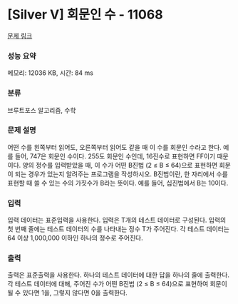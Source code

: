 # [Silver V] 회문인 수 - 11068 

[문제 링크](https://www.acmicpc.net/problem/11068) 

### 성능 요약

메모리: 12036 KB, 시간: 84 ms

### 분류

브루트포스 알고리즘, 수학

### 문제 설명

<p>어떤 수를 왼쪽부터 읽어도, 오른쪽부터 읽어도 같을 때 이 수를 회문인 수라고 한다. 예를 들어, 747은 회문인 수이다. 255도 회문인 수인데, 16진수로 표현하면 FF이기 때문이다. 양의 정수를 입력받았을 때, 이 수가 어떤 B진법 (2 ≤ B ≤ 64)으로 표현하면 회문이 되는 경우가 있는지 알려주는 프로그램을 작성하시오. B진법이란, 한 자리에서 수를 표현할 때 쓸 수 있는 수의 가짓수가 B라는 뜻이다. 예를 들어, 십진법에서 B는 10이다. </p>

### 입력 

 <p>입력 데이터는 표준입력을 사용한다. 입력은 T개의 테스트 데이터로 구성된다. 입력의 첫 번째 줄에는 테스트 데이터의 수를 나타내는 정수 T가 주어진다. 각 테스트 데이터는 64 이상 1,000,000 이하인 하나의 정수로 주어진다.</p>

### 출력 

 <p>출력은 표준출력을 사용한다. 하나의 테스트 데이터에 대한 답을 하나의 줄에 출력한다. 각 테스트 데이터에 대해, 주어진 수가 어떤 B진법 (2 ≤ B ≤ 64)으로 표현하여 회문이 될 수 있다면 1을, 그렇지 않다면 0을 출력한다.</p>

